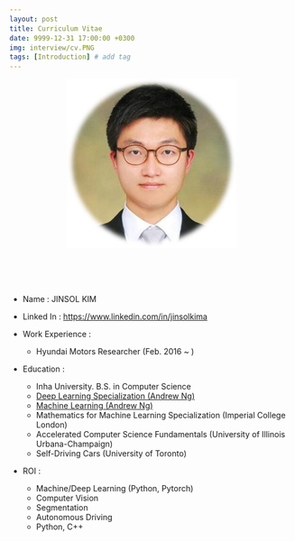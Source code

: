 ```yaml
---
layout: post
title: Curriculum Vitae
date: 9999-12-31 17:00:00 +0300
img: interview/cv.PNG
tags: [Introduction] # add tag
---
```


<center> <img src="../assets/img/My/kjs.jpg" alt="Drawing"  style="width: 300px;"/> </center>

<br><br><br>

+ Name : JINSOL KIM
+ Linked In : https://www.linkedin.com/in/jinsolkima
+ Work Experience : 
    - Hyundai Motors Researcher (Feb. 2016 ~ )
    
+ Education :
    + Inha University. B.S. in Computer Science
    + [Deep Learning Specialization (Andrew Ng)](https://www.coursera.org/account/accomplishments/specialization/certificate/7Y5SFDG3F85E)
    + [Machine Learning (Andrew Ng)](https://www.coursera.org/account/accomplishments/certificate/DT55J2YVFRJL)
    + Mathematics for Machine Learning Specialization (Imperial College London)
    + Accelerated Computer Science Fundamentals (University of Illinois Urbana-Champaign)
    + Self-Driving Cars (University of Toronto)
                 
+ ROI :
    - Machine/Deep Learning (Python, Pytorch)      
    - Computer Vision
    - Segmentation
    - Autonomous Driving
    - Python, C++